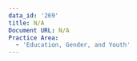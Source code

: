 ```yaml
---
data_id: '269'
title: N/A
Document URL: N/A
Practice Area:
  - 'Education, Gender, and Youth'
---
```

